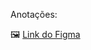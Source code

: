 Anotações: 

🖼️ [Link do Figma](https://www.figma.com/design/TyVbG4CdZjK7PrWPm9YL4N/Untitled?node-id=0-1&t=xsMUSFuncMtn8VME-1)
